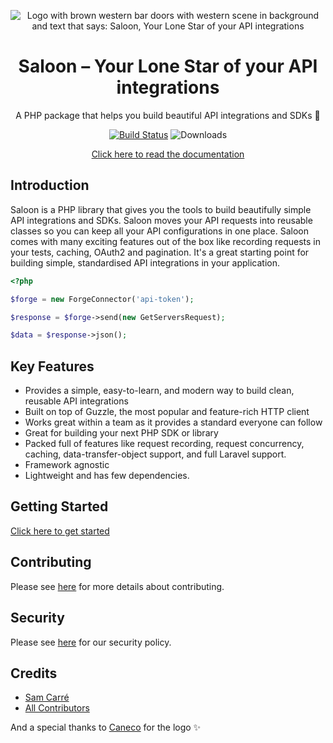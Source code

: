 <p align="center"><img src="/art/header.png" alt="Logo with brown western bar doors with western scene in background and text that says: Saloon, Your Lone Star of your API integrations"></p>

<div align="center">

# Saloon – Your Lone Star of your API integrations

A PHP package that helps you build beautiful API integrations and SDKs 🤠

[![Build Status](https://github.com/saloonphp/saloon/actions/workflows/tests.yml/badge.svg)](https://img.shields.io/github/actions/workflow/status/saloonphp/saloon/tests.yml?label=tests)
![Downloads](https://img.shields.io/packagist/dm/saloonphp/saloon)

[Click here to read the documentation](https://docs.saloon.dev)

</div>

## Introduction
Saloon is a PHP library that gives you the tools to build beautifully simple API integrations and SDKs. Saloon moves your API requests into reusable classes so you can keep all your API configurations in one place. Saloon comes with many exciting features out of the box like recording requests in your tests, caching, OAuth2 and pagination. It's a great starting point for building simple, standardised API integrations in your application.

```php
<?php

$forge = new ForgeConnector('api-token');

$response = $forge->send(new GetServersRequest);

$data = $response->json();
```

## Key Features

- Provides a simple, easy-to-learn, and modern way to build clean, reusable API integrations
- Built on top of Guzzle, the most popular and feature-rich HTTP client
- Works great within a team as it provides a standard everyone can follow
- Great for building your next PHP SDK or library
- Packed full of features like request recording, request concurrency, caching, data-transfer-object support, and full Laravel support.
- Framework agnostic
- Lightweight and has few dependencies.

## Getting Started

[Click here to get started](https://docs.saloon.dev/getting-started/installation)

## Contributing

Please see [here](../.github/CONTRIBUTING.md) for more details about contributing.

## Security

Please see [here](../.github/SECURITY.md) for our security policy.

## Credits

- [Sam Carré](https://github.com/Sammyjo20)
- [All Contributors](https://github.com/Sammyjo20/Saloon/contributors)

And a special thanks to [Caneco](https://twitter.com/caneco) for the logo ✨
